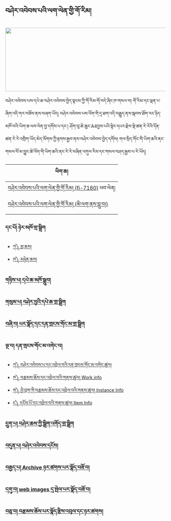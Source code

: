 ## བཤེར་འབེབས་པའི་ལག་ལེན་གྱི་གོ་རིམ། 

<img src="https://user-images.githubusercontent.com/42564256/80438481-e0254680-8936-11ea-8200-bbf0fe5d5261.png" height="200" width="650" >

བཤེར་འབེབས་པས་དཔེ་ཆ་བཤེར་འབེབས་བྱེད་སྟངས་ཀྱི་གོ་རིམ་གོ་བདེ་ཞིང་ཁ་གསལ་བ། གོ་རིམ་དང་ལྡན་པ་ཞིག་འདི་གར་བཟོས་ནས་བཞག་ཡོད། བཤེར་འབེབས་པས་འོག་གི་དྲ་ཐག་འདི་བརྒྱུད་ནས་སྐབས་ཐོག་རང་ཉིད་མཁོ་བའི་ཡིག་ཆ་ཕབ་ལེན་བྱ་དགོས་པ་དང་། ཤོག་བུ་ཆེ་ཆུང་A4བྱས་པའི་སྟེང་དཔར་རྗེས་སྡེ་ཚན་རེ་རེའི་དོན་ཚན་རེ་རེ་འགྲིག་ཡོད་མེད་སོགས་ཀྱི་རྟགས་རྒྱབ་ནས་བཤེར་འབེབས་བྱེད་དགོས། གལ་སྲིད་གོང་གི་ཡིག་ཆའི་ནང་གསལ་བོ་མ་བྱུང་ཚེ་འོག་གི་ཡིག་ཆའི་ནང་རེ་རེ་བཞིན་འགུལ་རིས་དང་གསལ་བཤད་རྒྱས་པ་རེ་ཡོད།

ཡིག་ཆ། |  
-------|
[བཤེར་འབེབས་པའི་ལག་ལེན་གྱི་གོ་རིམ། (fi-7160)](https://github.com/buda-base/digitization-guidelines/files/4584528/DPE.SOP.Using.fi-7160.Scanner.pdf) ཕབ་ལེན།|
[བཤེར་འབེབས་པའི་ལག་ལེན་གྱི་གོ་རིམ། (མི་ལག་ནས་བླུ་བ།)](https://github.com/buda-base/digitization-guidelines/files/4584529/DPE.SOP.Files.received.from.others.pdf)|


### དང་པོ། ཉེར་མཁོ་གྲ་སྒྲིག
  * [ཀ༽ སྲ་ཆས།](https://github.com/buda-base/budax/blob/master/howtoguides/DIG01/index.md)
  * [ཁ༽ མཉེན་ཆས།](https://github.com/buda-base/budax/blob/master/howtoguides/DIG02/index.md)
### [གཉིས་པ། དཔེ་ཆ་མཁོ་སྒྲུབ།](https://github.com/buda-base/budax/blob/master/howtoguides/DIG03/index.md)
### [གསུམ་པ། བཤེར་བྱའི་དཔེ་ཆ་གྲ་སྒྲིག](https://github.com/buda-base/budax/blob/master/howtoguides/DIG04/index.md)
### [བཞི་བ། པར་སྣོད་དང་དན་གྲངས་གོང་མ་གྲ་སྒྲིག](https://github.com/buda-base/budax/blob/master/howtoguides/DIG05/index.md)
### ལྔ་བ། དན་གྲངས་གོང་མ་འགེང་བ།
  * [ཀ༽ བཤེར་འབེབས་པ་དང་འབྲེལ་བའི་དན་གྲངས་གོང་མ་འགེང་ཚུལ།](https://github.com/buda-base/budax/blob/master/howtoguides/DIG06/index.md)
  * [ཁ༽ བརྩམས་ཆོས་དང་འབྲེལ་བའི་གནས་ཚུལ། Work info](https://github.com/buda-base/budax/blob/master/howtoguides/DIG07/index.md)
  * [ག༽ བྱེ་བྲག་གི་བརྩམས་ཆོས་དང་འབྲེལ་བའི་གནས་ཚུལ། Instance Info](https://github.com/buda-base/budax/blob/master/howtoguides/DIG08/index.md)
  * [ང༽ དངོས་པོ་དང་འབྲེལ་བའི་གནས་ཚུལ། Item Info](https://github.com/buda-base/budax/blob/master/howtoguides/DIG09/index.md) 
### [དྲུག་པ། བཤེར་ཆས་ཀྱི་སྒྲིག་འགོད་གྲ་སྒྲིག](https://github.com/buda-base/budax/blob/master/howtoguides/DIG10/index.md)
### [བདུན་པ། བཤེར་འབེབས་དངོས།](https://github.com/buda-base/budax/blob/master/howtoguides/DIG11/index.md)
### [བརྒྱད་པ། Archive ཉར་ཚགས་པར་སྣོད་བཟོ་བ།](https://github.com/buda-base/budax/blob/master/howtoguides/DIG12/index.md)
### [དགུ་བ། web images དྲ་སྤེལ་པར་སྣོད་བཟོ་བ།](https://github.com/buda-base/budax/blob/master/howtoguides/DIG13/index.md)
### [བཅུ་བ། བརྩམས་ཆོས་པར་སྣོད་རྩིས་འབུལ་དང་ཉར་ཚགས།](https://github.com/buda-base/budax/blob/master/howtoguides/DIG14/index.md)


